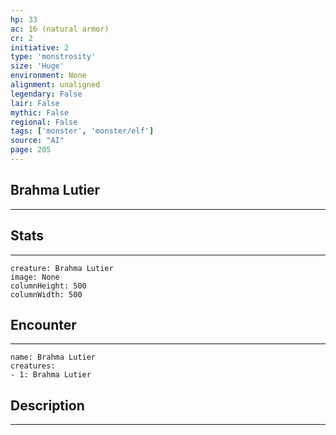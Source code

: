 ```yaml
---
hp: 33
ac: 16 (natural armor)
cr: 2
initiative: 2
type: 'monstrosity'    
size: 'Huge'
environment: None
alignment: unaligned
legendary: False
lair: False
mythic: False
regional: False
tags: ['monster', 'monster/elf']
source: "AI"
page: 205
---
```


## Brahma Lutier
---



## Stats
---

```statblock
creature: Brahma Lutier
image: None
columnHeight: 500
columnWidth: 500
```

## Encounter
---

```encounter-table
name: Brahma Lutier
creatures:
- 1: Brahma Lutier
```

## Description
---




